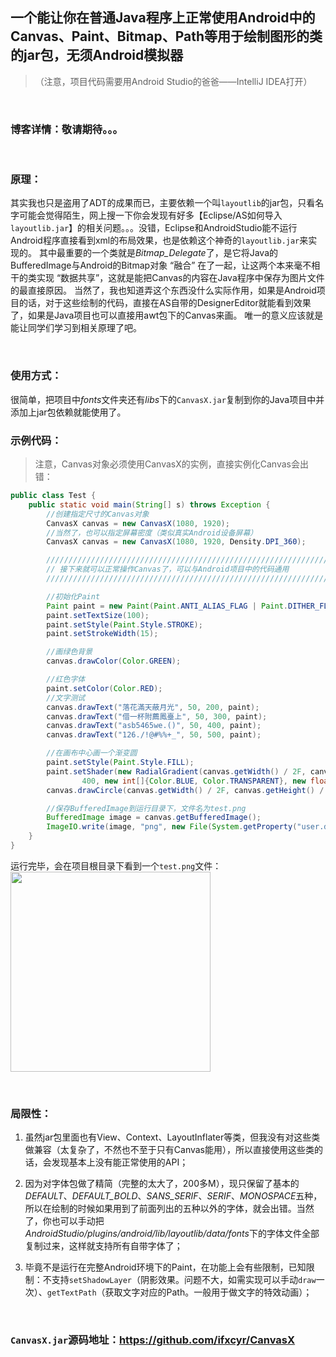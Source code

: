 ## 一个能让你在普通Java程序上正常使用Android中的Canvas、Paint、Bitmap、Path等用于绘制图形的类的jar包，无须Android模拟器
>（注意，项目代码需要用Android Studio的爸爸——IntelliJ IDEA打开）

<br/>

### 博客详情：敬请期待。。。

<br/>

### 原理：
其实我也只是盗用了ADT的成果而已，主要依赖一个叫`layoutlib`的jar包，只看名字可能会觉得陌生，网上搜一下你会发现有好多【Eclipse/AS如何导入`layoutlib.jar`】的相关问题。。。没错，Eclipse和AndroidStudio能不运行Android程序直接看到xml的布局效果，也是依赖这个神奇的`layoutlib.jar`来实现的。
其中最重要的一个类就是*Bitmap_Delegate*了，是它将Java的BufferedImage与Android的Bitmap对象 “融合” 在了一起，让这两个本来毫不相干的类实现 “数据共享”，这就是能把Canvas的内容在Java程序中保存为图片文件的最直接原因。
当然了，我也知道弄这个东西没什么实际作用，如果是Android项目的话，对于这些绘制的代码，直接在AS自带的DesignerEditor就能看到效果了，如果是Java项目也可以直接用awt包下的Canvas来画。
唯一的意义应该就是能让同学们学习到相关原理了吧。

<br/>

### 使用方式：
很简单，把项目中*fonts*文件夹还有*libs*下的`CanvasX.jar`复制到你的Java项目中并添加上jar包依赖就能使用了。
### 示例代码：
>注意，Canvas对象必须使用CanvasX的实例，直接实例化Canvas会出错：
```java
public class Test {
    public static void main(String[] s) throws Exception {
        //创建指定尺寸的Canvas对象
        CanvasX canvas = new CanvasX(1080, 1920);
        //当然了，也可以指定屏幕密度（类似真实Android设备屏幕）
        CanvasX canvas = new CanvasX(1080, 1920, Density.DPI_360);

        ///////////////////////////////////////////////////////////////////////////
        // 接下来就可以正常操作Canvas了，可以与Android项目中的代码通用
        ///////////////////////////////////////////////////////////////////////////

        //初始化Paint
        Paint paint = new Paint(Paint.ANTI_ALIAS_FLAG | Paint.DITHER_FLAG);
        paint.setTextSize(100);
        paint.setStyle(Paint.Style.STROKE);
        paint.setStrokeWidth(15);

        //画绿色背景
        canvas.drawColor(Color.GREEN);

        //红色字体
        paint.setColor(Color.RED);
        //文字测试
        canvas.drawText("落花滿天蔽月光", 50, 200, paint);
        canvas.drawText("借一杯附薦鳳臺上", 50, 300, paint);
        canvas.drawText("asb5465we.()", 50, 400, paint);
        canvas.drawText("126./!@#%%+_", 50, 500, paint);

        //在画布中心画一个渐变圆
        paint.setStyle(Paint.Style.FILL);
        paint.setShader(new RadialGradient(canvas.getWidth() / 2F, canvas.getHeight() / 2F,
                400, new int[]{Color.BLUE, Color.TRANSPARENT}, new float[]{.2F, 1F}, Shader.TileMode.CLAMP));
        canvas.drawCircle(canvas.getWidth() / 2F, canvas.getHeight() / 2F, 400, paint);

        //保存BufferedImage到运行目录下，文件名为test.png
        BufferedImage image = canvas.getBufferedImage();
        ImageIO.write(image, "png", new File(System.getProperty("user.dir"), "test.png"));
    }
}
```
运行完毕，会在项目根目录下看到一个`test.png`文件：
<img src="https://github.com/wuyr/CanvasX/raw/master/test.png" width="320" height="auto"/>

<br/>

### 局限性：
 1. 虽然jar包里面也有View、Context、LayoutInflater等类，但我没有对这些类做兼容（太复杂了，不然也不至于只有Canvas能用），所以直接使用这些类的话，会发现基本上没有能正常使用的API；
 
 2. 因为对字体包做了精简（完整的太大了，200多M），现只保留了基本的*DEFAULT*、*DEFAULT_BOLD*、*SANS_SERIF*、*SERIF*、*MONOSPACE*五种，所以在绘制的时候如果用到了前面列出的五种以外的字体，就会出错。当然了，你也可以手动把*AndroidStudio/plugins/android/lib/layoutlib/data/fonts*下的字体文件全部复制过来，这样就支持所有自带字体了；
 
 3. 毕竟不是运行在完整Android环境下的Paint，在功能上会有些限制，已知限制：不支持`setShadowLayer`（阴影效果。问题不大，如需实现可以手动`draw`一次）、`getTextPath`（获取文字对应的Path。一般用于做文字的特效动画）； 


<br/>

### `CanvasX.jar`源码地址：<https://github.com/ifxcyr/CanvasX>